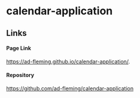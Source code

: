 # calendar-application


## Links

#### Page Link
https://ad-fleming.github.io/calendar-application/.
#### Repository 
https://github.com/ad-fleming/calendar-application